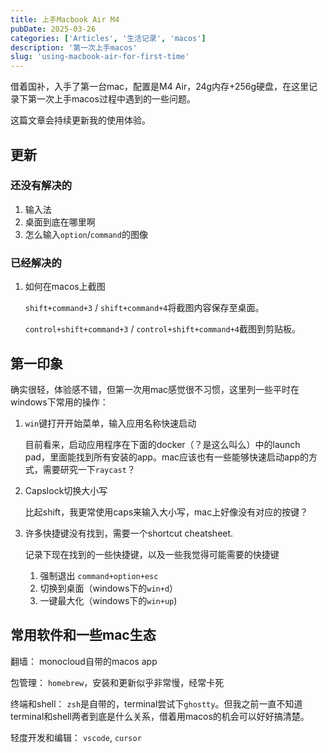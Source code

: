 ```yaml
---
title: 上手Macbook Air M4
pubDate: 2025-03-26
categories: ['Articles', '生活记录', 'macos']
description: '第一次上手macos'
slug: 'using-macbook-air-for-first-time'
---
```


借着国补，入手了第一台mac，配置是M4 Air，24g内存+256g硬盘，在这里记录下第一次上手macos过程中遇到的一些问题。

这篇文章会持续更新我的使用体验。

## 更新

### 还没有解决的

1. 输入法
1. 桌面到底在哪里啊
1. 怎么输入`option`/`command`的图像

### 已经解决的

1. 如何在macos上截图

    `shift+command+3` / `shift+command+4`将截图内容保存至桌面。

    `control+shift+command+3` / `control+shift+command+4`截图到剪贴板。

## 第一印象

确实很轻，体验感不错，但第一次用mac感觉很不习惯，这里列一些平时在windows下常用的操作：

1. `win`键打开开始菜单，输入应用名称快速启动
    
    目前看来，启动应用程序在下面的docker（？是这么叫么）中的launch pad，里面能找到所有安装的app。mac应该也有一些能够快速启动app的方式，需要研究一下`raycast`？

1. Capslock切换大小写

    比起shift，我更常使用caps来输入大小写，mac上好像没有对应的按键？

1. 许多快捷键没有找到，需要一个shortcut cheatsheet.

    记录下现在找到的一些快捷键，以及一些我觉得可能需要的快捷键
    
   1. 强制退出 `command+option+esc`
   1. 切换到桌面（windows下的`win+d`）
   1. 一键最大化（windows下的`win+up`)

## 常用软件和一些mac生态

翻墙： monocloud自带的macos app

包管理： `homebrew`，安装和更新似乎非常慢，经常卡死

终端和shell： `zsh`是自带的，terminal尝试下`ghostty`。但我之前一直不知道terminal和shell两者到底是什么关系，借着用macos的机会可以好好搞清楚。

轻度开发和编辑： `vscode`, `cursor`